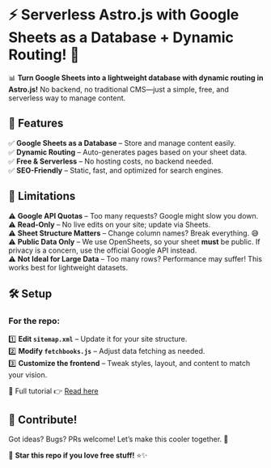 # ⚡ Serverless Astro.js with Google Sheets as a Database + Dynamic Routing! 🚀

📊 **Turn Google Sheets into a lightweight database with dynamic routing in Astro.js!** 
No backend, no traditional CMS—just a simple, free, and serverless way to manage content.

## 🌟 Features

✅ **Google Sheets as a Database** – Store and manage content easily.  
✅ **Dynamic Routing** – Auto-generates pages based on your sheet data.  
✅ **Free & Serverless** – No hosting costs, no backend needed.  
✅ **SEO-Friendly** – Static, fast, and optimized for search engines.

## 🚧 Limitations

⚠️ **Google API Quotas** – Too many requests? Google might slow you down.  
⚠️ **Read-Only** – No live edits on your site; update via Sheets.  
⚠️ **Sheet Structure Matters** – Change column names? Break everything. 😅  
⚠️ **Public Data Only** – We use OpenSheets, so your sheet **must** be public. If privacy is a concern, use the official Google API instead.  
⚠️ **Not Ideal for Large Data** – Too many rows? Performance may suffer! This works best for lightweight datasets.

## 🛠️ Setup

### For the repo:

1️⃣ **Edit `sitemap.xml`** – Update it for your site structure.  
2️⃣ **Modify `fetchbooks.js`** – Adjust data fetching as needed.  
3️⃣ **Customize the frontend** – Tweak styles, layout, and content to match your vision.

📖 Full tutorial 👉 [Read here](https://medium.com/@iabhinavj/how-to-build-a-serverless-astro-js-website-with-google-sheets-as-a-database-free-easy)

## 🤝 Contribute!

Got ideas? Bugs? PRs welcome! Let’s make this cooler together. 🎉

💙 **Star this repo if you love free stuff!** ⭐✨
